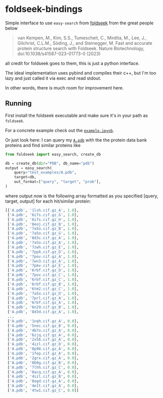 # foldseek-bindings

Simple interface to use `easy-search` from [foldseek](https://github.com/steineggerlab/foldseek) from the great people below

> van Kempen, M., Kim, S.S., Tumescheit, C., Mirdita, M., Lee, J., Gilchrist, C.L.M., Söding, J., and Steinegger, M. Fast and accurate protein structure search with Foldseek. Nature Biotechnology, doi:10.1038/s41587-023-01773-0 (2023)

all credit for foldseek goes to them, this is just a python interface. 

The ideal implementation uses pybind and compiles their c++, but I'm too lazy and just called it via exec and read stdout. 

In other words, there is much room for improvement here.

## Running

First install the foldseek executable and make sure it's in your path as `foldseek`. 

For a concrete example check out the [`example.ipynb`](./example.ipynb).

Or just look here: I can query my [`A.pdb`](./test_examples/A.pdb) with the the protein data bank proteins and find similar proteins like

```py
from foldseek import easy_search, create_db

db = create_db(dir="PDB", db_name="pdb")
output = easy_search(
	query="test_examples/A.pdb",
	target=db,
	out_format=["query", "target", "prob"],
)
```

where output now is the following array formatted as you specified [query, target, output] for each hit/similar protein:

```py
[['A.pdb', '1lsh.cif.gz_A', 1.0],
 ['A.pdb', '6i7s.cif.gz_G', 1.0],
 ['A.pdb', '6i7s.cif.gz_H', 1.0],
 ['A.pdb', '8eoj.cif.gz_B', 1.0],
 ['A.pdb', '7a5o.cif.gz_B', 1.0],
 ['A.pdb', '7a5o.cif.gz_G', 1.0],
 ['A.pdb', '8d3c.cif.gz_A', 1.0],
 ['A.pdb', '7a5o.cif.gz_A', 1.0],
 ['A.pdb', '7zwh.cif.gz_E', 1.0],
 ['A.pdb', '7pp6.cif.gz_D', 1.0],
 ['A.pdb', '7pov.cif.gz_A', 1.0],
 ['A.pdb', '7wn3.cif.gz_A', 1.0],
 ['A.pdb', '7pmv.cif.gz_E', 1.0],
 ['A.pdb', '6rbf.cif.gz_D', 1.0],
 ['A.pdb', '7pov.cif.gz_C', 1.0],
 ['A.pdb', '6rbf.cif.gz_C', 1.0],
 ['A.pdb', '6rbf.cif.gz_B', 1.0],
 ['A.pdb', '6tm2.cif.gz_C', 1.0],
 ['A.pdb', '7a5o.cif.gz_D', 1.0],
 ['A.pdb', '7prl.cif.gz_A', 1.0],
 ['A.pdb', '6rbf.cif.gz_A', 1.0],
 ['A.pdb', '6n29.cif.gz_B', 1.0],
 ['A.pdb', '8d3d.cif.gz_A', 1.0],
 ...
 ['A.pdb', '1nqh.cif.gz_A', 0.0],
 ['A.pdb', '5nec.cif.gz_B', 0.0],
 ['A.pdb', '4b7o.cif.gz_A', 0.0],
 ['A.pdb', '6zjq.cif.gz_A', 0.0],
 ['A.pdb', '2x56.cif.gz_A', 0.0],
 ['A.pdb', '4izl.cif.gz_D', 0.0],
 ['A.pdb', '8p98.cif.gz_A', 0.0],
 ['A.pdb', '1fep.cif.gz_A', 0.0],
 ['A.pdb', '2grx.cif.gz_A', 0.0],
 ['A.pdb', '8b0g.cif.gz_B', 0.0],
 ['A.pdb', '7lhh.cif.gz_C', 0.0],
 ['A.pdb', '8acq.cif.gz_A', 0.0],
 ['A.pdb', '4izl.cif.gz_B', 0.0],
 ['A.pdb', '8agd.cif.gz_A', 0.0],
 ['A.pdb', '4e1t.cif.gz_A', 0.0],
 ['A.pdb', '4tw1.cif.gz_C', 0.0]]
```
